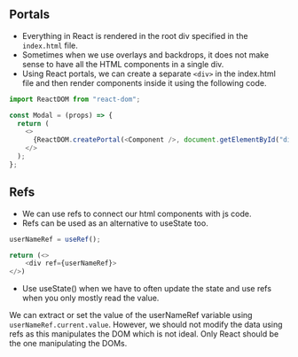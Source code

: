 ## Portals

- Everything in React is rendered in the root div specified in the `index.html` file.
- Sometimes when we use overlays and backdrops, it does not make sense to have all the HTML components in a single div.
- Using React portals, we can create a separate `<div>` in the index.html file and then render components inside it using the following code.

```js
import ReactDOM from "react-dom";

const Modal = (props) => {
  return (
    <>
      {ReactDOM.createPortal(<Component />, document.getElementById("div-id"))}
    </>
  );
};
```

## Refs

- We can use refs to connect our html components with js code.
- Refs can be used as an alternative to useState too.

```js
userNameRef = useRef();

return (<>
    <div ref={userNameRef}>
</>)
```

- Use useState() when we have to often update the state and use refs when you only mostly read the value.

We can extract or set the value of the userNameRef variable using `userNameRef.current.value`. However, we should not modify the data using refs as this manipulates the DOM which is not ideal. Only React should be the one manipulating the DOMs.
